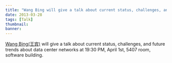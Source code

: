 ```yaml
---
title: "Wang Bing will give a talk about current status, challenges, and future trends about data center networks."
date: 2013-03-28
tags: [Talk]
thumbnail:
banner: 
---
```

[Wang Bing(王宾)](http://202.120.40.100/wiki/index.php/User:Binqu) will give a talk about current status, challenges, and future trends about data center networks at 19:30 PM, April  1st, 5407 room, software building.